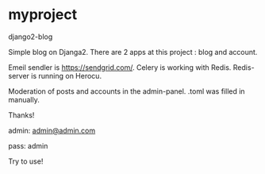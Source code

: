 # myproject
django2-blog 

Simple blog on Djanga2. 
There are 2 apps at this project : blog and account. 

Emeil sendler is https://sendgrid.com/. 
Celery is working with Redis.
Redis-server is running on Herocu.

Moderation of posts and accounts in the admin-panel.
.toml was filled in manually.

Thanks!

admin: admin@admin.com 


pass: admin


Try to use! 

